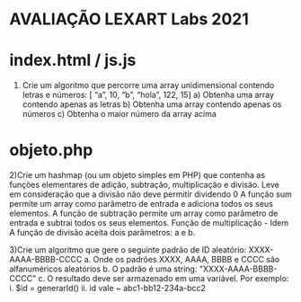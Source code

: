 # AVALIAÇÃO LEXART Labs 2021

# index.html / js.js

1) Crie um algoritmo que percorre uma array unidimensional contendo letras e números: [ “a”, 10, “b”, “hola”, 122, 15]
  a) Obtenha uma array contendo apenas as letras
  b) Obtenha uma array contendo apenas os números
  c) Obtenha o maior número da array acima

# objeto.php

2)Crie um hashmap (ou um objeto simples em PHP) que contenha as funções elementares de adição, subtração, multiplicação e divisão.
  Leve em consideração que a divisão não deve permitir dividendo 0
  A função sum permite um array como parâmetro de entrada e adiciona todos os seus elementos.
  A função de subtração permite um array como parâmetro de entrada e subtrai todos os seus elementos.
  Função de multiplicação - Idem
  A função de divisão aceita dois parâmetros: a e b.

3)Crie um algoritmo que gere o seguinte padrão de ID aleatório: XXXX-AAAA-BBBB-CCCC
    a. Onde os padrões XXXX, AAAA, BBBB e CCCC são alfanuméricos aleatórios
    b.  O padrão é uma string: "XXXX-AAAA-BBBB-CCCC"
    c.  O resultado deve ser armazenado em uma variável. Por exemplo:
      i. $id = generarId()
      ii. id vale ~ abc1-bb12-234a-bcc2

